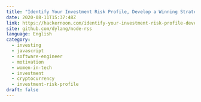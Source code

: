 ```yaml
---
title: "Identify Your Investment Risk Profile, Develop a Winning Strategy, Work It"
date: 2020-08-11T15:37:48Z
link: https://hackernoon.com/identify-your-investment-risk-profile-develop-a-winning-strategy-work-it-xd4h3utt?source=rss&utm_medium=RSS&utm_source=news.12bit.vn
site: github.com/dylang/node-rss
language: English
category:
  - investing
  - javascript
  - software-engineer
  - motivation
  - women-in-tech
  - investment
  - cryptocurrency
  - investment-risk-profile
draft: false
---
```

